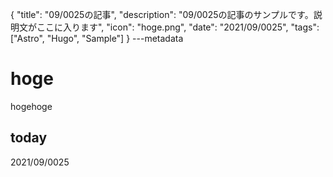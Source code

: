 {
  "title": "09/0025の記事",
  "description": "09/0025の記事のサンプルです。説明文がここに入ります",
  "icon": "hoge.png",
  "date": "2021/09/0025",
  "tags": ["Astro", "Hugo", "Sample"]
}
---metadata

# hoge
hogehoge

## today
2021/09/0025